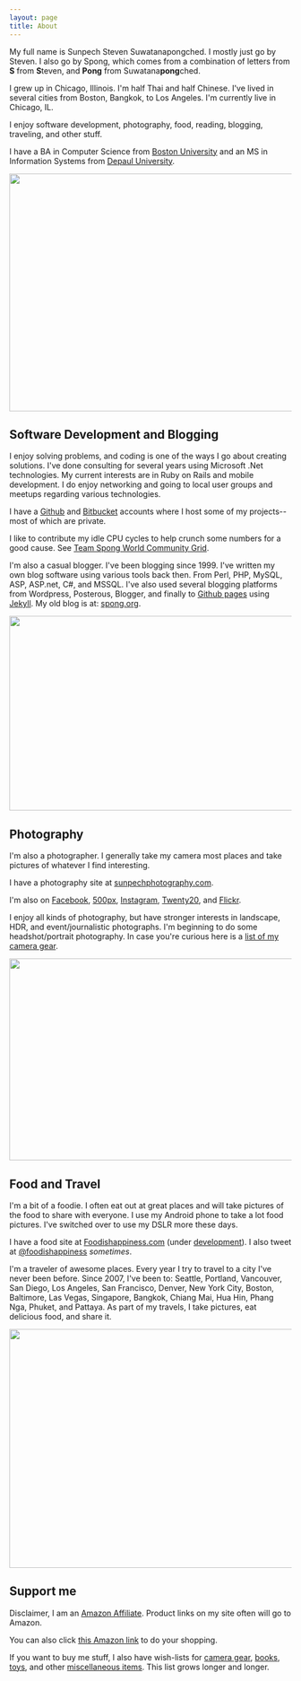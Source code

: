 ```yaml
---
layout: page
title: About
---
```


My full name is Sunpech Steven Suwatanapongched. I mostly just go by Steven. I also go by Spong, which comes from a combination of letters from <b>S</b> from <b>S</b>teven, and <b>Pong</b> from Suwatana<b>pong</b>ched.

I grew up in Chicago, Illinois. I'm half Thai and half Chinese. I've lived in several cities from Boston, Bangkok, to Los Angeles. I'm currently live in Chicago, IL. <br />

I enjoy software development, photography, food, reading, blogging, traveling, and other stuff. <br />

I have a BA in Computer Science from <a href="http://www.bu.edu/">Boston University</a> and an MS in Information Systems from <a href="http://www.depaul.edu/">Depaul University</a>.

<a href="http://2.bp.blogspot.com/-98dl07cNMA8/UYorD3dTaGI/AAAAAAABcao/B3EdQGBSCE4/s1600/2011-04-19+at+19-23-20.jpg" imageanchor="1"><img border="0" height="424" src="http://2.bp.blogspot.com/-98dl07cNMA8/UYorD3dTaGI/AAAAAAABcao/B3EdQGBSCE4/s640/2011-04-19+at+19-23-20.jpg" width="640" /></a>

<h2>Software Development and Blogging</h2>
I enjoy solving problems, and coding is one of the ways I go about creating solutions. I've done consulting for several years using Microsoft .Net technologies. My current interests are in Ruby on Rails and mobile development. I do enjoy networking and going to local user groups and meetups regarding various technologies.

I have a <a href="http://github.com/sunpech">Github</a> and <a href="http://bitbucket.org/sunpech">Bitbucket</a> accounts where I host some of my projects-- most of which are private.<br />

I like to contribute my idle CPU cycles to help crunch some numbers for a good cause. See <a href="http://www.sunpech.com/p/team-spong-wcg_01.html">Team Spong World Community Grid</a>.<br />

I'm also a casual blogger. I've been blogging since 1999. I've written my own blog software using various tools back then. From Perl, PHP, MySQL, ASP, ASP.net, C#, and MSSQL. I've also used several blogging platforms from Wordpress, Posterous, Blogger, and finally to <a href="https://pages.github.com/">Github pages</a> using <a href="jekyllrb.com">Jekyll</a>. My old blog is at: <a href="http://spong.org/">spong.org</a>.

<a href="http://3.bp.blogspot.com/-3OJfCx4Bk1E/UYrLku_Ma5I/AAAAAAABcbE/0whmJZNlqLg/s1600/technology_collage.jpg" imageanchor="1"><img border="0" height="347" src="http://3.bp.blogspot.com/-3OJfCx4Bk1E/UYrLku_Ma5I/AAAAAAABcbE/0whmJZNlqLg/s640/technology_collage.jpg" width="640" /></a> 

<h2>Photography</h2>
I'm also a photographer. I generally take my camera most places and take pictures of whatever I find interesting.

I have a photography site at <a href="http://sunpechphotography.com/">sunpechphotography.com</a>.

I'm also on <a href="https://www.facebook.com/SunpechPhotography">Facebook</a>, <a href="http://500px.com/">500px</a>, <a href="http://www.instagram.com/sunpechphoto">Instagram</a>, <a href="http://www.twenty20.com/sunpech">Twenty20</a>, and <a href="http://www.flickr.com/photos/sunpech/">Flickr</a>.

I enjoy all kinds of photography, but have stronger interests in landscape, HDR, and event/journalistic photographs. I'm beginning to do some headshot/portrait photography. In case you're curious here is a </span><a href="http://www.sunpech.com/p/my-camera-gear.html">list of my camera gear</a>.

<a href="http://500px.com/photo/57253822"><img border="0" height="360" src="http://4.bp.blogspot.com/-2EVzL7RoP7o/Us8C1EVO0WI/AAAAAAABly4/xWQXxmc-EHQ/s1600/2014-01-08+at+21-37-31.jpg" width="640" /> </a>

<h2>Food and Travel</h2>
I'm a bit of a foodie. I often eat out at great places and will take pictures of the food to share with everyone. I use my Android phone to take a lot food pictures. I've switched over to use my DSLR more these days.

I have a food site at <a href="http://www.foodishappiness.com/">Foodishappiness.com</a> (under <a href="http://alpha.foodishappiness.com/">development</a>). I also tweet at <a href="http://twitter.com/foodishappiness">@foodishappiness</a> <i>sometimes</i>.<br />

I'm a traveler of awesome places. Every year I try to travel to a city I've never been before. Since 2007, I've been to: Seattle, Portland, Vancouver, San Diego, Los Angeles, San Francisco, Denver, New York City, Boston, Baltimore, Las Vegas, Singapore, Bangkok, Chiang Mai, Hua Hin, Phang Nga, Phuket, and Pattaya. As part of my travels, I take pictures, eat delicious food, and share it.

<a href="http://2.bp.blogspot.com/-RwBqdl1YyFk/UPYLjtOxgyI/AAAAAAABYQ0/6Pl_UTb_ods/s1600/Best+Pictures+of+2012.jpg" imageanchor="1"><img border="0" height="426" src="http://2.bp.blogspot.com/-RwBqdl1YyFk/UPYLjtOxgyI/AAAAAAABYQ0/6Pl_UTb_ods/s1600/Best+Pictures+of+2012.jpg" width="640" /></a> 

<h2>Support me</h2>
Disclaimer, I am an <a href="https://affiliate-program.amazon.com/">Amazon Affiliate</a>. Product links on my site often will go to Amazon.

You can also click <a href="www.amazon.com/?&tag=sunpech-20&camp=216797&creative=394545&linkCode=ur1&adid=0ZFPJ55TZ4HA30WVQBCS&&ref-refURL=http%3A%2F%2Fwww.sunpech.com%2F">this Amazon link</a> to do your shopping.

If you want to buy me stuff, I also have wish-lists for <a href="http://www.amazon.com/registry/wishlist/14T7IX6RACNRU/ref=cm_sw_r_tw_ws_UjGvpb1PWADA4">camera gear</a>, <a href="http://www.amazon.com/registry/wishlist/1KCZ0Q93IFYZ2/ref=cm_sw_r_tw_ws_klGvpb0G5CRRK">books</a>, <a href="http://www.amazon.com/gp/registry/wishlist/1UQZNDJCF191Q/ref=topnav_lists_4">toys</a>, and other <a href="http://www.amazon.com/registry/wishlist/L00UXFFE0OIB/ref=cm_sw_r_tw_ws_IlGvpb0RN01CK">miscellaneous items</a>. This list grows longer and longer.

